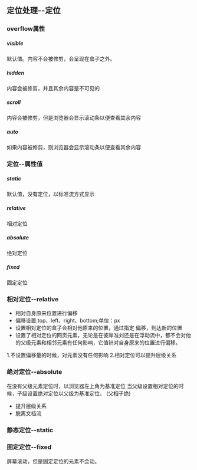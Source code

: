 ## 定位处理--定位

### overflow属性
##### visible
默认值。内容不会被修剪，会呈现在盒子之外。

##### hidden
内容会被修剪，并且其余内容是不可见的

##### scroll
内容会被修剪，但是浏览器会显示滚动条以便查看其余内容

##### auto
如果内容被修剪，则浏览器会显示滚动条以便查看其余内容

### 定位--属性值
##### static
默认值，没有定位，以标准流方式显示

##### relative
相对定位

##### absolute
绝对定位

##### fixed
固定定位


### 相对定位--relative
- 相对自身原来位置进行偏移
- 偏移设置:top、left、right、bottom;单位：px
- 设置相对定位的盒子会相对他原来的位置，通过指定
偏移，到达新的位置
- 设置了相对定位的网页元素，无论是在彼岸准刘还是在浮动流中，都不会对他的父级元素和相邻元素有任何影响，它值针对自身原来的位置进行偏移。

1.不设置偏移量的时候，对元素没有任何影响
2.相对定位可以提升层级关系

### 绝对定位--absolute
在没有父级元素定位时，以浏览器左上角为基准定位
当父级设置相对定位的时候，子级设置绝对定位以父级为基准定位。
(父相子绝)
- 提升层级关系
- 脱离文档流

### 静态定位--static

### 固定定位--fixed
屏幕滚动，但是固定定位的元素不会动。
